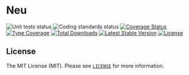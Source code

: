 # Neu

![Unit tests status](https://github.com/neutomic/neu/workflows/unit%20tests/badge.svg)
![Coding standards status](https://github.com/neutomic/neu/workflows/coding%20standards/badge.svg)
[![Coverage Status](https://coveralls.io/repos/github/neutomic/neu/badge.svg)](https://coveralls.io/github/neutomic/neu)
[![Type Coverage](https://shepherd.dev/github/neutomic/neu/coverage.svg)](https://shepherd.dev/github/neutomic/neu)
[![Total Downloads](https://poser.pugx.org/neutomic/neu/d/total.svg)](https://packagist.org/packages/neutomic/neu)
[![Latest Stable Version](https://poser.pugx.org/neutomic/neu/v/stable.svg)](https://packagist.org/packages/neutomic/neu)
[![License](https://poser.pugx.org/neutomic/neu/license.svg)](https://packagist.org/packages/neutomic/neu)

## License

The MIT License (MIT). Please see [`LICENSE`](./LICENSE) for more information.
